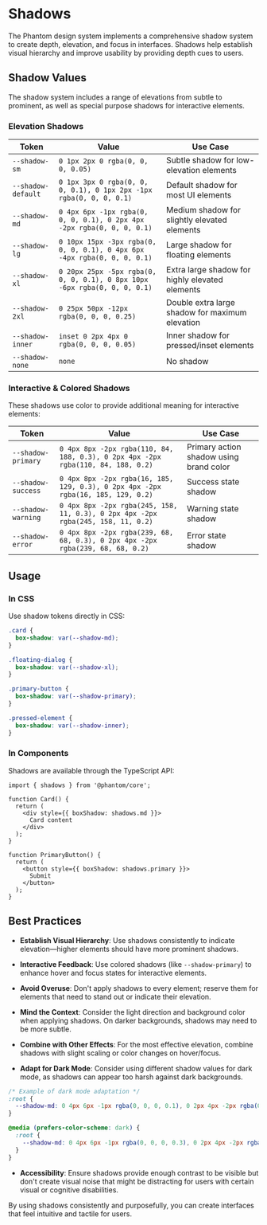 # Shadows

The Phantom design system implements a comprehensive shadow system to create depth, elevation, and focus in interfaces. Shadows help establish visual hierarchy and improve usability by providing depth cues to users.

## Shadow Values

The shadow system includes a range of elevations from subtle to prominent, as well as special purpose shadows for interactive elements.

### Elevation Shadows

| Token | Value | Use Case |
|-------|-------|----------|
| `--shadow-sm` | `0 1px 2px 0 rgba(0, 0, 0, 0.05)` | Subtle shadow for low-elevation elements |
| `--shadow-default` | `0 1px 3px 0 rgba(0, 0, 0, 0.1), 0 1px 2px -1px rgba(0, 0, 0, 0.1)` | Default shadow for most UI elements |
| `--shadow-md` | `0 4px 6px -1px rgba(0, 0, 0, 0.1), 0 2px 4px -2px rgba(0, 0, 0, 0.1)` | Medium shadow for slightly elevated elements |
| `--shadow-lg` | `0 10px 15px -3px rgba(0, 0, 0, 0.1), 0 4px 6px -4px rgba(0, 0, 0, 0.1)` | Large shadow for floating elements |
| `--shadow-xl` | `0 20px 25px -5px rgba(0, 0, 0, 0.1), 0 8px 10px -6px rgba(0, 0, 0, 0.1)` | Extra large shadow for highly elevated elements |
| `--shadow-2xl` | `0 25px 50px -12px rgba(0, 0, 0, 0.25)` | Double extra large shadow for maximum elevation |
| `--shadow-inner` | `inset 0 2px 4px 0 rgba(0, 0, 0, 0.05)` | Inner shadow for pressed/inset elements |
| `--shadow-none` | `none` | No shadow |

### Interactive & Colored Shadows

These shadows use color to provide additional meaning for interactive elements:

| Token | Value | Use Case |
|-------|-------|----------|
| `--shadow-primary` | `0 4px 8px -2px rgba(110, 84, 188, 0.3), 0 2px 4px -2px rgba(110, 84, 188, 0.2)` | Primary action shadow using brand color |
| `--shadow-success` | `0 4px 8px -2px rgba(16, 185, 129, 0.3), 0 2px 4px -2px rgba(16, 185, 129, 0.2)` | Success state shadow |
| `--shadow-warning` | `0 4px 8px -2px rgba(245, 158, 11, 0.3), 0 2px 4px -2px rgba(245, 158, 11, 0.2)` | Warning state shadow |
| `--shadow-error` | `0 4px 8px -2px rgba(239, 68, 68, 0.3), 0 2px 4px -2px rgba(239, 68, 68, 0.2)` | Error state shadow |

## Usage

### In CSS

Use shadow tokens directly in CSS:

```css
.card {
  box-shadow: var(--shadow-md);
}

.floating-dialog {
  box-shadow: var(--shadow-xl);
}

.primary-button {
  box-shadow: var(--shadow-primary);
}

.pressed-element {
  box-shadow: var(--shadow-inner);
}
```

### In Components

Shadows are available through the TypeScript API:

```tsx
import { shadows } from '@phantom/core';

function Card() {
  return (
    <div style={{ boxShadow: shadows.md }}>
      Card content
    </div>
  );
}

function PrimaryButton() {
  return (
    <button style={{ boxShadow: shadows.primary }}>
      Submit
    </button>
  );
}
```

## Best Practices

- **Establish Visual Hierarchy**: Use shadows consistently to indicate elevation—higher elements should have more prominent shadows.

- **Interactive Feedback**: Use colored shadows (like `--shadow-primary`) to enhance hover and focus states for interactive elements.

- **Avoid Overuse**: Don't apply shadows to every element; reserve them for elements that need to stand out or indicate their elevation.

- **Mind the Context**: Consider the light direction and background color when applying shadows. On darker backgrounds, shadows may need to be more subtle.

- **Combine with Other Effects**: For the most effective elevation, combine shadows with slight scaling or color changes on hover/focus.

- **Adapt for Dark Mode**: Consider using different shadow values for dark mode, as shadows can appear too harsh against dark backgrounds.

```css
/* Example of dark mode adaptation */
:root {
  --shadow-md: 0 4px 6px -1px rgba(0, 0, 0, 0.1), 0 2px 4px -2px rgba(0, 0, 0, 0.1);
}

@media (prefers-color-scheme: dark) {
  :root {
    --shadow-md: 0 4px 6px -1px rgba(0, 0, 0, 0.3), 0 2px 4px -2px rgba(0, 0, 0, 0.2);
  }
}
```

- **Accessibility**: Ensure shadows provide enough contrast to be visible but don't create visual noise that might be distracting for users with certain visual or cognitive disabilities.

By using shadows consistently and purposefully, you can create interfaces that feel intuitive and tactile for users.
